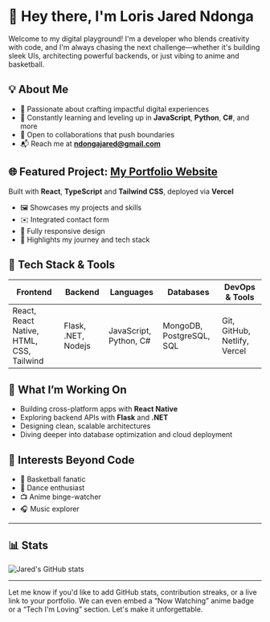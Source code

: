 # 👋 Hey there, I'm Loris Jared Ndonga

Welcome to my digital playground! I'm a developer who blends creativity with code, and I'm always chasing the next challenge—whether it's building sleek UIs, architecting powerful backends, or just vibing to anime and basketball.

## 💡 About Me
- 🎯 Passionate about crafting impactful digital experiences  
- 🧠 Constantly learning and leveling up in **JavaScript**, **Python**, **C#**, and more  
- 🤝 Open to collaborations that push boundaries  
- 📬 Reach me at **ndongajared@gmail.com**

## 🌐 Featured Project: [My Portfolio Website](https://portfolio-nu-three-38.vercel.app/)  
Built with **React**, **TypeScript** and **Tailwind CSS**, deployed via **Vercel**  
- 🖼️ Showcases my projects and skills  
- ✉️ Integrated contact form  
- 📱 Fully responsive design  
- 🎯 Highlights my journey and tech stack 

## 🧰 Tech Stack & Tools

| Frontend        | Backend         | Languages        | Databases       | DevOps & Tools     |
|----------------|-----------------|------------------|-----------------|--------------------|
| React, React Native, HTML, CSS, Tailwind | Flask, .NET, Nodejs | JavaScript, Python, C# | MongoDB, PostgreSQL, SQL | Git, GitHub, Netlify, Vercel |

## 🎯 What I’m Working On
- Building cross-platform apps with **React Native**
- Exploring backend APIs with **Flask** and **.NET**
- Designing clean, scalable architectures
- Diving deeper into database optimization and cloud deployment

## 🎨 Interests Beyond Code
- 🏀 Basketball fanatic  
- 💃 Dance enthusiast  
- 📺 Anime binge-watcher  
- 🎧 Music explorer  

---

## 📊 Stats

![Jared's GitHub stats](https://github-readme-stats.vercel.app/api?username=ndongaloris&show_icons=true&theme=transparent)

<!-- ![GitHub Streak](https://streak-stats.demolab.com?user=ForrestKnight&theme=gruvbox&border_radius=4.5) -->

---

Let me know if you'd like to add GitHub stats, contribution streaks, or a live link to your portfolio. We can even embed a “Now Watching” anime badge or a “Tech I'm Loving” section. Let's make it unforgettable.

#
<!---
ndongaloris/ndongaloris is a ✨ special ✨ repository because its `README.md` (this file) appears on your GitHub profile.
You can click the Preview link to take a look at your changes.
--->
